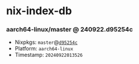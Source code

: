 # nix-index-db
### aarch64-linux/master @ 240922.d95254c
- Nixpkgs: `master`@[`d95254c`](https://github.com/NixOS/nixpkgs/commit/d95254c8a0a328fcdebe274a2d0b8dba146d1ca9)
- Platform: `aarch64-linux`
- Timestamp: `20240922013526`
